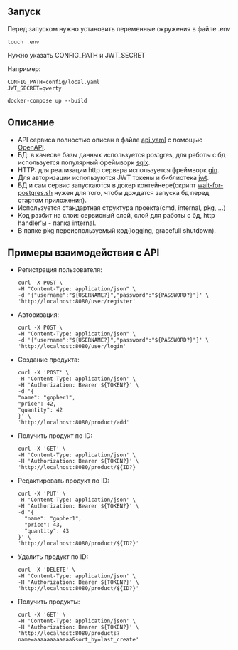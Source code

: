 ## Запуск

Перед запуском нужно установить переменные окружения в файле .env

```shell
touch .env
```

Нужно указать CONFIG_PATH и JWT_SECRET

Например:
```shell
CONFIG_PATH=config/local.yaml
JWT_SECRET=qwerty
```

```shell
docker-compose up --build 
```

## Описание
* API сервиса полностью описан в файле [api.yaml](api/api.yaml) с помощью [OpenAPI](https://www.openapis.org/). 
* БД: в качесве базы данных используется postgres, для работы с бд используется популярный фреймворк [sqlx](https://github.com/jmoiron/sqlx).
* HTTP: для реализации http сервера используется фреймворк [gin](https://github.com/gin-gonic/gin).
* Для авторизации используются JWT токены и библиотека [jwt](https://github.com/golang-jwt/jwt).
* БД и сам сервис запускаются в докер контейнере(скрипт [wait-for-postgres.sh](wait-for-postgres.sh) нужен для того, чтобы дождатся запуска бд перед стартом приложения).
* Используется стандартная структура проекта(cmd, internal, pkg, ...)
* Код разбит на слои: сервисный слой, слой для работы с бд, http handler'ы - папка internal.
* В папке pkg переиспользуемый код(logging, gracefull shutdown).


## Примеры взаимодействия с API

* Регистрация пользователя:
    ```shell
    curl -X POST \
    -H "Content-Type: application/json" \
    -d '{"username":"${USERNAME?}","password":"${PASSWORD?}"}' \
    'http://localhost:8080/user/register'
    ```

* Авторизация:
    ```shell
    curl -X POST \
    -H "Content-Type: application/json" \
    -d '{"username":"${USERNAME?}","password":"${PASSWORD?}"}' \
    'http://localhost:8080/user/login'
    ```

* Создание продукта:
    ```shell
    curl -X 'POST' \
    -H 'Content-Type: application/json' \
    -H 'Authorization: Bearer ${TOKEN?}' \
    -d '{
    "name": "gopher1",
    "price": 42,
    "quantity": 42
    }' \
    'http://localhost:8080/product/add'
    ```

* Получить продукт по ID:
    ```shell
    curl -X 'GET' \
    -H 'Content-Type: application/json' \
    -H 'Authorization: Bearer ${TOKEN?}' \
    'http://localhost:8080/product/${ID?}
    ```

* Редактировать продукт по ID:
    ```shell
    curl -X 'PUT' \
    -H 'Content-Type: application/json' \
    -H 'Authorization: Bearer ${TOKEN?}' \
    -d '{
      "name": "gopher1",
      "price": 43,
      "quantity": 43
    }' \
    'http://localhost:8080/product/${ID?}'
    ```
  
* Удалить продукт по ID:
    ```shell
    curl -X 'DELETE' \
    -H 'Content-Type: application/json' \
    -H 'Authorization: Bearer ${TOKEN?}' \
    'http://localhost:8080/product/${ID?}'
    ```
  
* Получить продукты:
    ```shell
    curl -X 'GET' \
    -H 'Content-Type: application/json' \
    -H 'Authorization: Bearer ${TOKEN?}' \
    'http://localhost:8080/products?name=aaaaaaaaaaaa&sort_by=last_create'
    ```
  